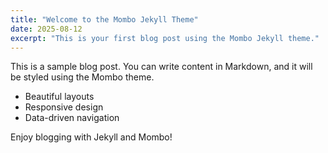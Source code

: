 ```yaml
---
title: "Welcome to the Mombo Jekyll Theme"
date: 2025-08-12
excerpt: "This is your first blog post using the Mombo Jekyll theme."
---
```


This is a sample blog post. You can write content in Markdown, and it will be styled using the Mombo theme.

- Beautiful layouts
- Responsive design
- Data-driven navigation

Enjoy blogging with Jekyll and Mombo!
